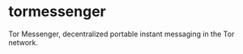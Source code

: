 tormessenger
============

Tor Messenger, decentralized portable instant messaging in the Tor network.
